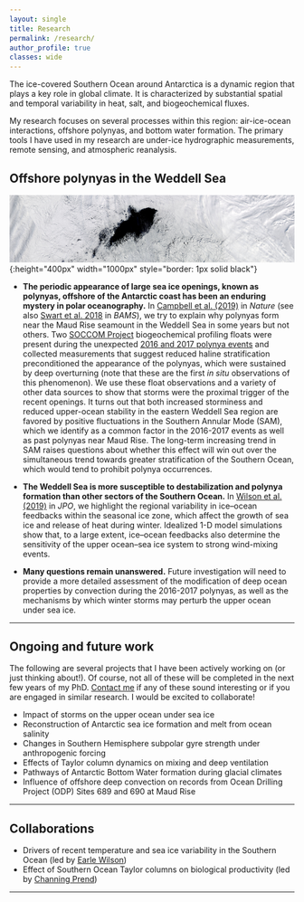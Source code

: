 ```yaml
---
layout: single
title: Research
permalink: /research/
author_profile: true
classes: wide
---
```


The ice-covered Southern Ocean around Antarctica is a dynamic region that plays a key role in global climate. It is characterized by substantial spatial and temporal variability in heat, salt, and biogeochemical fluxes.

My research focuses on several processes within this region: air-ice-ocean interactions, offshore polynyas, and bottom water formation. The primary tools I have used in my research are under-ice hydrographic measurements, remote sensing, and atmospheric reanalysis.

## Offshore polynyas in the Weddell Sea

![2017 Weddell polynya (credit: NASA Worldview)](/assets/images/2017_polynya.tiff){:height="400px" width="1000px" style="border: 1px solid black"}

* **The periodic appearance of large sea ice openings, known as polynyas, offshore of the Antarctic coast has been an enduring mystery in polar oceanography.** In [Campbell et al. (2019)](/publications/) in *Nature* (see also [Swart et al. 2018](/publications/) in *BAMS*), we try to explain why polynyas form near the Maud Rise seamount in the Weddell Sea in some years but not others. Two [SOCCOM Project](https://soccom.princeton.edu) biogeochemical profiling floats were present during the unexpected [2016 and 2017 polynya events](https://earthobservatory.nasa.gov/images/88656/a-polynya-seldom-seen) and collected measurements that suggest reduced haline stratification preconditioned the appearance of the polynyas, which were sustained by deep overturning (note that these are the first *in situ* observations of this phenomenon). We use these float observations and a variety of other data sources to show that storms were the proximal trigger of the recent openings. It turns out that both increased storminess and reduced upper-ocean stability in the eastern Weddell Sea region are favored by positive fluctuations in the Southern Annular Mode (SAM), which we identify as a common factor in the 2016-2017 events as well as past polynyas near Maud Rise. The long-term increasing trend in SAM raises questions about whether this effect will win out over the simultaneous trend towards greater stratification of the Southern Ocean, which would tend to prohibit polynya occurrences.

<!--
	SUBSTITUTE IN THIS LINK: [Campbell et al. (2019)](https://www.nature.com/articles/s41586-019-1294-0)
-->

* **The Weddell Sea is more susceptible to destabilization and polynya formation than other sectors of the Southern Ocean.** In [Wilson et al. (2019)](https://journals.ametsoc.org/doi/full/10.1175/JPO-D-18-0184.1) in *JPO*, we highlight the regional variability in ice&ndash;ocean feedbacks within the seasonal ice zone, which affect the growth of sea ice and release of heat during winter. Idealized 1-D model simulations show that, to a large extent, ice&ndash;ocean feedbacks also determine the sensitivity of the upper ocean&ndash;sea ice system to strong wind-mixing events.

* **Many questions remain unanswered.** Future investigation will need to provide a more detailed assessment of the modification of deep ocean properties by convection during the 2016-2017 polynyas, as well as the mechanisms by which winter storms may perturb the upper ocean under sea ice.


---

## Ongoing and future work

The following are several projects that I have been actively working on (or just thinking about!). Of course, not all of these will be completed in the next few years of my PhD. [Contact me](mailto:ethancc@uw.edu) if any of these sound interesting or if you are engaged in similar research. I would be excited to collaborate!

* Impact of storms on the upper ocean under sea ice
* Reconstruction of Antarctic sea ice formation and melt from ocean salinity
* Changes in Southern Hemisphere subpolar gyre strength under anthropogenic forcing
* Effects of Taylor column dynamics on mixing and deep ventilation
* Pathways of Antarctic Bottom Water formation during glacial climates
* Influence of offshore deep convection on records from Ocean Drilling Project (ODP) Sites 689 and 690 at Maud Rise


---

## Collaborations

* Drivers of recent temperature and sea ice variability in the Southern Ocean (led by [Earle Wilson](https://scholar.google.com/citations?user=UHSYElEAAAAJ&hl=en))
* Effect of Southern Ocean Taylor columns on biological productivity (led by [Channing Prend](https://cprend.github.io))

---
